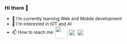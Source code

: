 ### Hi there 👋


- 🌱 I’m currently learning Web and Mobile development
- 🥸 I'm interested in IOT and AI
- 📫 How to reach me: <a href="https://www.linkedin.com/in/asmae-elkarama-b98598232" target="blank"><img align="center" src="https://static.vecteezy.com/system/resources/previews/017/339/624/original/linkedin-icon-free-png.png" height="40" /></a> <a href="https://mail.google.com/mail/u/0/?pli=1#inbox" target="blank"><img align="center" src="https://upload.wikimedia.org/wikipedia/commons/7/7e/Gmail_icon_%282020%29.svg" height="20" /></a> <a href="https://web.facebook.com/Asmae.Elkarama.12" target="blank" ><img align="center" src="https://upload.wikimedia.org/wikipedia/commons/5/51/Facebook_f_logo_%282019%29.svg" height="20" style ="padding: 3px" /></a>
